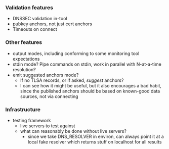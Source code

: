 ### Validation features

* DNSSEC validation in-tool
* pubkey anchors, not just cert anchors
* Timeouts on connect

### Other features

* output modes, including conforming to some monitoring tool expectations
* stdin mode?  Pipe commands on stdin, work in parallel with N-at-a-time resolution?
* emit suggested anchors mode?
  + If no TLSA records, or if asked, _suggest_ anchors?
  + I can see how it might be useful, but it also encourages a bad habit,
    since the published anchors should be based on known-good data sources,
    not via connecting

### Infrastructure

* testing framework
  + live servers to test against
  + what can reasonably be done without live servers?
    - since we take DNS_RESOLVER in environ, can always point it at a local
      fake resolver which returns stuff on localhost for all results
